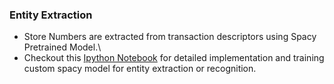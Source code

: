 ### Entity Extraction
* Store Numbers are extracted from transaction descriptors using Spacy Pretrained Model.\
* Checkout this [Ipython Notebook](./Affinity_Intern_Exercise_Harinadh-Appidi.ipynb) for detailed implementation and training custom spacy model for entity extraction or recognition.

